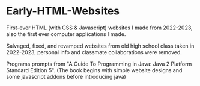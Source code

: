 # Early-HTML-Websites

First-ever HTML (with CSS & Javascript) websites I made from 2022-2023, also the first ever computer applications I made. 

Salvaged, fixed, and revamped websites from old high school class taken in 2022-2023, personal info and classmate collaborations were removed.

Programs prompts from "A Guide To Programming in Java: Java 2 Platform Standard Edition 5". (The book begins with simple website designs and some javascript addons before introducing java)

